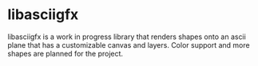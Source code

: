 # libasciigfx
libasciigfx is a work in progress library that renders shapes onto an ascii plane that has a customizable canvas and layers. Color support and more shapes are planned for the project.
